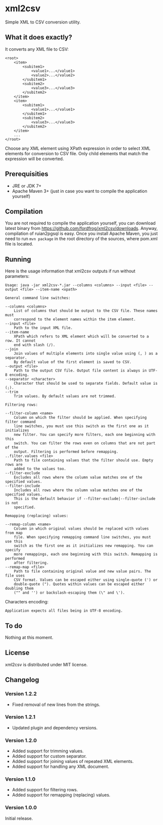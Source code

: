 # xml2csv

Simple XML to CSV conversion utility.

## What it does exactly?

It converts any XML file to CSV:

    <root>
        <item>
        	<subitem1>
	            <value1>...</value1>
	            <value2>...</value2>
        	</subitem1>
        	<subitem2>
	            <value3>...</value3>
        	</subitem2>
        </item>
        <item>
            <subitem1>
	            <value1>...</value1>
        	</subitem1>
        	<subitem2>
	            <value3>...</value3>
        	</subitem2>
        </item>
        ...
    </root>

Choose any XML element using XPath expression in order to select XML elements
for conversion to CSV file. Only child elements that match the expression will
be converted.

## Prerequisities

* JRE or JDK 7+
* Apache Maven 3+ (just in case you want to compile the application yourself)

## Compilation

You are not required to compile the application yourself, you can download
latest binary from https://github.com/fordfrog/xml2csv/downloads. Anyway,
compilation of ruian2pgsql is easy. Once you install Apache Maven, you just need
to run `mvn package` in the root directory of the sources, where pom.xml file is
located.

## Running

Here is the usage information that xml2csv outputs if run without parameters:

    Usage: java -jar xml2csv-*.jar --columns <columns> --input <file> --output <file> --item-name <xpath>

    General command line switches:

    --columns <columns>
        List of columns that should be output to the CSV file. These names must
        correspond to the element names within the item element.
    --input <file>
        Path to the input XML file.
    --item-name
        XPath which refers to XML element which will be converted to a row. It cannot
        end with slash (/).
    --join
        Join values of multiple elements into single value using (, ) as a separator.
        By default value of the first element is saved to CSV.
    --output <file>
        Path to the output CSV file. Output file content is always in UTF-8 encoding.
    --separator <character>
        Character that should be used to separate fields. Default value is (;).
    --trim
        Trim values. By default values are not trimmed.

    Filtering rows:

    --filter-column <name>
        Column on which the filter should be applied. When specifying filter command
        line switches, you must use this switch as the first one as it initializes
        new filter. You can specify more filters, each one beginning with this
        switch. You can filter the rows even on columns that are not part of the
        output. Filtering is performed before remapping.
    ..filter.values <file>
        Path to file containing values that the filter should use. Empty rows are
        added to the values too.
    --filter-exclude
        Excludes all rows where the column value matches one of the specified values.
    --filter-include
        Includes all rows where the column value matches one of the specified values.
        This is the default behavior if --filter-exclude|--filter-include is not
        specified.

    Remapping (replacing) values:

    --remap-column <name>
        Column in which original values should be replaced with values from map
        file. When specifying remapping command line switches, you must use this
        switch as the first one as it initializes new remapping. You can specify
        more remappings, each one beginning with this switch. Remapping is performed
        after filtering.
    --remap-map <file>
        Path to file containing original value and new value pairs. The file uses
        CSV format. Values can be escaped either using single-quote (') or
        double-quote ("). Quotes within values can be escaped either doubling them
        ("" and '') or backslash-escaping them (\" and \').

Characters encoding:

    Application expects all files being in UTF-8 encoding.

## To do

Nothing at this moment.

## License

xml2csv is distributed under MIT license.

## Changelog

### Version 1.2.2

* Fixed removal of new lines from the strings.

### Version 1.2.1

* Updated plugin and dependency versions.

### Version 1.2.0

* Added support for trimming values.
* Added support for custom separator.
* Added support for joining values of repeated XML elements.
* Added support for handling any XML document.

### Version 1.1.0

* Added support for filtering rows.
* Added support for remapping (replacing) values.

### Version 1.0.0

Initial release.

